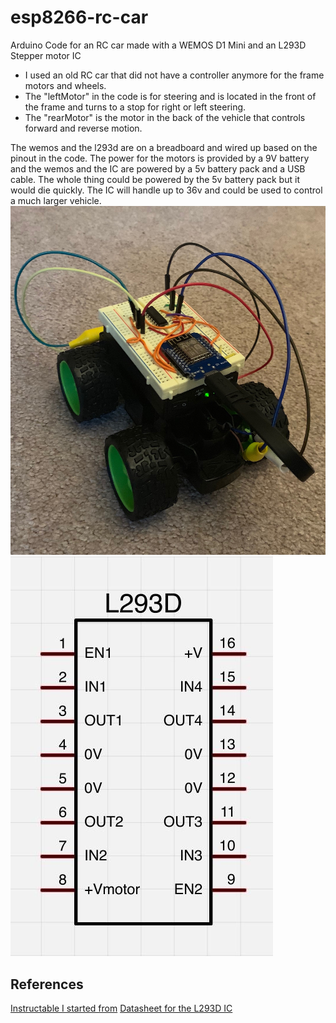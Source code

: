 # esp8266-rc-car
Arduino Code for an RC car made with a WEMOS D1 Mini and an L293D Stepper motor IC

 - I used an old RC car that did not have a controller anymore for the frame motors and wheels. 
 - The "leftMotor" in the code is for steering and is located in the front of the frame and turns to a stop for right or left steering. 
 - The "rearMotor" is the motor in the back of the vehicle that controls forward and reverse motion. 

The wemos and the l293d are on a breadboard and wired up based on the pinout in the code. The power for the motors is provided by a 9V battery and the wemos and the IC are powered by a 5v battery pack and a USB cable. The whole thing could be powered by the 5v battery pack but it would die quickly. The IC will handle up to 36v and could be used to control a much larger vehicle. 
![](IMG_0121.jpg)
![](pinout.jpg)

## References
[Instructable I started from](https://www.instructables.com/id/ESP8266-Wifi-Controlled-Robot/)
[Datasheet for the L293D IC](http://www.ti.com/lit/ds/symlink/l293d.pdf)
